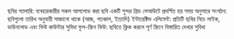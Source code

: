 ছবির গ্যালারি: ব্যবহারকারীর সকল আপলোড করা ছবি একটি সুন্দর গ্রিড লেআউটে প্রদর্শিত হয়
সময় অনুসারে সংগঠন: ছবিগুলো তারিখ অনুযায়ী সাজানো থাকে (আজ, গতকাল, ইত্যাদি)
ইন্টারেক্টিভ এলিমেন্ট: প্রতিটি ছবির নিচে লাইক, ডাউনলোড এবং ভিউ কাউন্টার সুবিধা
ফুল-স্ক্রিন ভিউ: ছবিতে ক্লিক করলে পূর্ণ স্ক্রিনে বিস্তারিত দেখার সুবিধা

